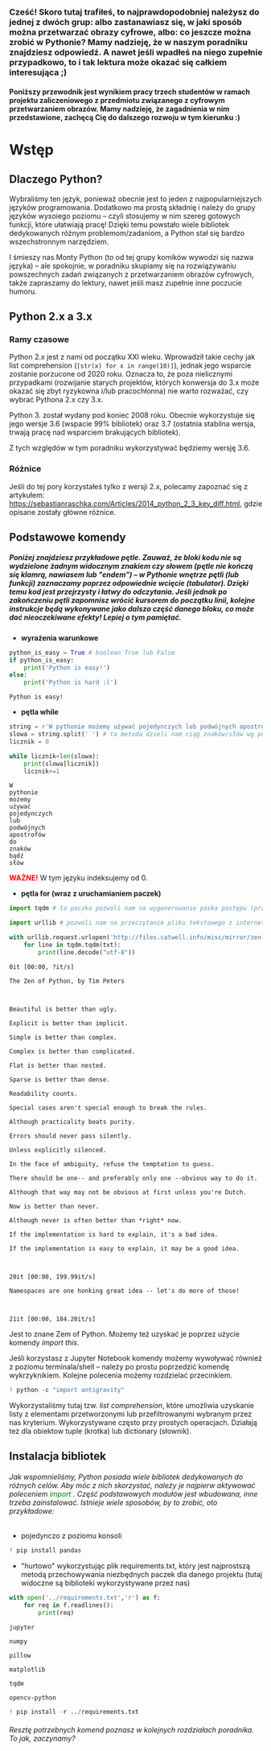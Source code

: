 
### Cześć! Skoro tutaj trafiłeś, to najprawdopodobniej należysz do jednej z dwóch grup: albo zastanawiasz się, w jaki sposób można przetwarzać obrazy cyfrowe, albo: co jeszcze można zrobić w Pythonie? Mamy nadzieję, że w&nbsp;naszym poradniku znajdziesz odpowiedź. A nawet jeśli wpadłeś na niego zupełnie przypadkowo, to i tak lektura może okazać się całkiem interesująca ;)

#### Poniższy przewodnik jest wynikiem pracy trzech studentów w ramach projektu zaliczeniowego z przedmiotu związanego z cyfrowym przetwarzaniem obrazów. Mamy nadzieję, że zagadnienia w nim przedstawione, zachęcą Cię do dalszego rozwoju w tym kierunku :) 

# Wstęp

## Dlaczego Python?

Wybraliśmy ten język, ponieważ obecnie jest to jeden z najpopularniejszych języków programowania. Dodatkowo ma prostą składnię i należy do grupy języków wysoiego poziomu – czyli stosujemy w nim szereg gotowych funkcji, które ułatwiają pracę! Dzięki temu powstało wiele bibliotek dedykowanych różnym problemom/zadaniom, a Python stał się bardzo wszechstronnym narzędziem. 

I śmieszy nas Monty Python (to od tej grupy komików wywodzi się nazwa języka) – ale spokojnie, w poradniku skupiamy się na rozwiązywaniu powszechnych zadań związanych z przetwarzaniem obrazów cyfrowych, także zapraszamy do lektury, nawet jeśli masz zupełnie inne poczucie humoru.  

## Python 2.x a 3.x

### Ramy czasowe

Python 2.x jest z nami od początku XXI wieku. Wprowadził takie cechy jak list comprehension (`[str(x) for x in range(10)]`), jednak jego wsparcie zostanie porzucone od 2020 roku. Oznacza to, że poza nielicznymi przypadkami (rozwijanie starych projektów, których konwersja do 3.x może okazać się zbyt ryzykowna i/lub pracochłonna) nie warto rozważać, czy wybrać Pythona 2.x czy 3.x.  

Python 3. został wydany pod koniec 2008 roku. Obecnie wykorzystuje się jego wersje 3.6 (wspacie 99% bibliotek) oraz 3.7 (ostatnia stabilna wersja, trwają pracę nad wsparciem brakujących bibliotek).  

Z tych względów w tym poradniku wykorzystywać będziemy wersję 3.6.

### Różnice

Jeśli do tej pory korzystałeś tylko z wersji 2.x, polecamy zapoznać się z artykułem: https://sebastianraschka.com/Articles/2014_python_2_3_key_diff.html, gdzie opisane zostały główne różnice.

## Podstawowe komendy

##### Poniżej znajdziesz przykładowe pętle. Zauważ, że bloki kodu nie są wydzielone żadnym widocznym znakiem czy słowem (pętle nie kończą się klamrą, nawiasem lub "endem") – w Pythonie wnętrze pętli (lub funkcji) zaznaczamy poprzez odpowiednie wcięcie (tabulator). Dzięki temu kod jest przejrzysty i łatwy do odczytania. Jeśli jednak po zakończeniu pętli zapomnisz wrócić kursorem do początku linii, kolejne instrukcje będą wykonywane jako dalsza część danego bloku, co może dać nieoczekiwane efekty! Lepiej o tym pamiętać.

* **wyrażenia warunkowe**


```python
python_is_easy = True # boolean True lub False
if python_is_easy:
    print('Python is easy!')
else:
    print('Python is hard :(')
```

    Python is easy!


* **pętla while**


```python
string = r'W pythonie możemy używać pojedynczych lub podwójnych apostrofów do znaków bądź słów'
slowa = string.split(' ') # ta metoda dzieli nam ciąg znaków/słów wg podanego kryterium, tutaj po spacji.
licznik = 0

while licznik<len(slowa):
    print(slowa[licznik])
    licznik+=1
```

    W
    pythonie
    możemy
    używać
    pojedynczych
    lub
    podwójnych
    apostrofów
    do
    znaków
    bądź
    słów


<font color= red> **WAŻNE!** </font> W tym języku indeksujemy od 0.

* **pętla for (wraz z uruchamianiem paczek)**


```python
import tqdm # ta paczka pozwoli nam na wygenerowanie paska postępu (przydatne przy długich operacjach)
```


```python
import urllib # pozwoli nam na przeczytanie pliku tekstowego z internetu
```


```python
with urllib.request.urlopen('http://files.catwell.info/misc/mirror/zen-of-python.txt') as txt:
    for line in tqdm.tqdm(txt):
        print(line.decode("utf-8"))
```

    0it [00:00, ?it/s]

    The Zen of Python, by Tim Peters
    
    
    
    Beautiful is better than ugly.
    
    Explicit is better than implicit.
    
    Simple is better than complex.
    
    Complex is better than complicated.
    
    Flat is better than nested.
    
    Sparse is better than dense.
    
    Readability counts.
    
    Special cases aren't special enough to break the rules.
    
    Although practicality beats purity.
    
    Errors should never pass silently.
    
    Unless explicitly silenced.
    
    In the face of ambiguity, refuse the temptation to guess.
    
    There should be one-- and preferably only one --obvious way to do it.
    
    Although that way may not be obvious at first unless you're Dutch.
    
    Now is better than never.
    
    Although never is often better than *right* now.
    
    If the implementation is hard to explain, it's a bad idea.
    
    If the implementation is easy to explain, it may be a good idea.
    


    20it [00:00, 199.99it/s]

    Namespaces are one honking great idea -- let's do more of those!
    


    21it [00:00, 184.20it/s]


Jest to znane Zem of Python. Możemy też uzyskać je poprzez użycie komendy *import this*.

Jeśli korzystasz z Jupyter Notebook komendy możemy wywoływać również z poziomu terminala/shell – należy po prostu poprzedzić komendę wykrzyknikiem. Kolejne polecenia możemy rozdzielać przecinkiem. 


```python
! python -c "import antigravity"
```

Wykorzystaliśmy tutaj tzw. *list comprehension*, które umożliwia uzyskanie listy z elementami przetworzonymi lub przefiltrowanymi wybranym przez nas kryterium. Wykorzystywane często przy prostych operacjach. Działają też dla obiektow tuple (krotka) lub dictionary (słownik).

## Instalacja bibliotek

###### Jak wspomnieliśmy, Python posiada wiele bibliotek dedykowanych do różnych celów.  Aby móc z nich skorzystać, należy je najpierw aktywować poleceniem <font color= green>import </font>. Część podstawowych modułów jest wbudowana, inne trzeba zainstalować. Istnieje wiele sposobów, by to zrobić, oto przykładowe:

* pojedynczo z poziomu konsoli


```python
! pip install pandas
```

* "hurtowo" wykorzystując plik requirements.txt, który jest najprostszą metodą przechowywania niezbędnych paczek dla danego projektu (tutaj widoczne są biblioteki wykorzystywane przez nas)


```python
with open('../requirements.txt','r') as f:
    for req in f.readlines():
        print(req)
```

    jupyter
    
    numpy
    
    pillow
    
    matplotlib
    
    tqdm
    
    opencv-python



```python
! pip install -r ../requirements.txt
```

###### Resztę potrzebnych komend poznasz w kolejnych rozdziałach poradnika. To jak, zaczynamy?
